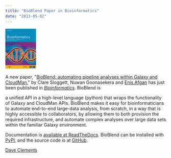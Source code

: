 ```yaml
---
title: "BioBlend Paper in Bioinformatics"
date: "2013-05-02"
---
```


<div class='right'><a href='http://bit.ly/11AuV4O'><img src="/src/citing-galaxy/BioinformaticsCover.gif" alt="Bioinformatics" height="125" /></a></div>

A new paper, "[BioBlend: automating pipeline analyses within Galaxy and CloudMan](http://bit.ly/11AuV4O)," by Clare Sloggett, Nuwan Goonasekera and [Enis Afgan](/src/people/enis-afgan/index.md) has just been published in *[Bioinformatics](http://bioinformatics.oxfordjournals.org/)*. BioBlend is 

<div class='indent'>
a unified API in a high-level language (python) that wraps the functionality of Galaxy and CloudMan APIs. BioBlend makes it easy for bioinformaticians to automate end-to-end large-data analysis, from scratch, in a way that is highly accessible to collaborators, by allowing them to both provision the required infrastructure, and automate complex analyses over large data sets within the familiar Galaxy environment.

</div>

Documentation is [available at ReadTheDocs](http://bioblend.readthedocs.org/).  BioBlend can be installed with [PyPI](https://pypi.python.org/pypi), and the source code is at [GitHub](https://github.com/afgane/bioblend).

[Dave Clements](/src/people/dave-clements/index.md)
